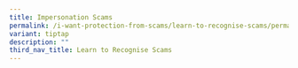 ```yaml
---
title: Impersonation Scams
permalink: /i-want-protection-from-scams/learn-to-recognise-scams/permalink/
variant: tiptap
description: ""
third_nav_title: Learn to Recognise Scams
---
```

<p></p>